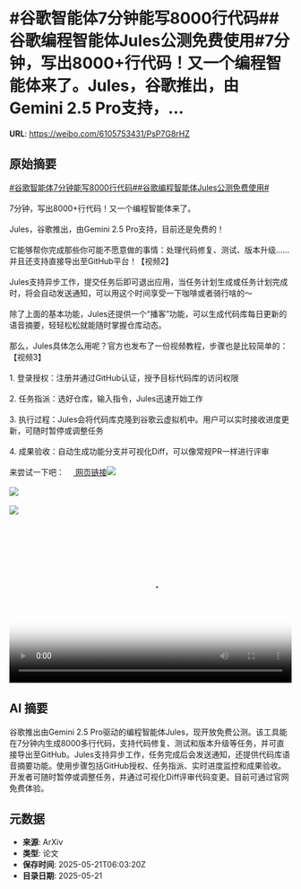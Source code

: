 # #谷歌智能体7分钟能写8000行代码##谷歌编程智能体Jules公测免费使用#7分钟，写出8000+行代码！又一个编程智能体来了。Jules，谷歌推出，由Gemini 2.5 Pro支持，...

**URL**: https://weibo.com/6105753431/PsP7G8rHZ

## 原始摘要

<a href="https://m.weibo.cn/search?containerid=231522type%3D1%26t%3D10%26q%3D%23%E8%B0%B7%E6%AD%8C%E6%99%BA%E8%83%BD%E4%BD%937%E5%88%86%E9%92%9F%E8%83%BD%E5%86%998000%E8%A1%8C%E4%BB%A3%E7%A0%81%23&amp;extparam=%23%E8%B0%B7%E6%AD%8C%E6%99%BA%E8%83%BD%E4%BD%937%E5%88%86%E9%92%9F%E8%83%BD%E5%86%998000%E8%A1%8C%E4%BB%A3%E7%A0%81%23" data-hide=""><span class="surl-text">#谷歌智能体7分钟能写8000行代码#</span></a><a href="https://m.weibo.cn/search?containerid=231522type%3D1%26t%3D10%26q%3D%23%E8%B0%B7%E6%AD%8C%E7%BC%96%E7%A8%8B%E6%99%BA%E8%83%BD%E4%BD%93Jules%E5%85%AC%E6%B5%8B%E5%85%8D%E8%B4%B9%E4%BD%BF%E7%94%A8%23&amp;extparam=%23%E8%B0%B7%E6%AD%8C%E7%BC%96%E7%A8%8B%E6%99%BA%E8%83%BD%E4%BD%93Jules%E5%85%AC%E6%B5%8B%E5%85%8D%E8%B4%B9%E4%BD%BF%E7%94%A8%23" data-hide=""><span class="surl-text">#谷歌编程智能体Jules公测免费使用#</span></a><br><br>7分钟，写出8000+行代码！又一个编程智能体来了。<br><br>Jules，谷歌推出，由Gemini 2.5 Pro支持，目前还是免费的！<br><br>它能够帮你完成那些你可能不愿意做的事情：处理代码修复、测试、版本升级……并且还支持直接导出至GitHub平台！【视频2】<br><br>Jules支持异步工作，提交任务后即可退出应用，当任务计划生成或任务计划完成时，将会自动发送通知，可以用这个时间享受一下咖啡或者骑行啥的～<br><br>除了上面的基本功能，Jules还提供一个“播客”功能，可以生成代码库每日更新的语音摘要，轻轻松松就能随时掌握仓库动态。<br><br>那么，Jules具体怎么用呢？官方也发布了一份视频教程，步骤也是比较简单的：【视频3】<br><br>1. 登录授权：注册并通过GitHub认证，授予目标代码库的访问权限<br><br>2. 任务指派：选好仓库，输入指令，Jules迅速开始工作<br><br>3. 执行过程：Jules会将代码库克隆到谷歌云虚拟机中。用户可以实时接收进度更新，可随时暂停或调整任务<br><br>4. 成果验收：自动生成功能分支并可视化Diff，可以像常规PR一样进行评审<br><br>来尝试一下吧：<a href="https://jules.google/" data-hide=""><span class="url-icon"><img style="width: 1rem;height: 1rem" src="https://h5.sinaimg.cn/upload/2015/09/25/3/timeline_card_small_web_default.png" referrerpolicy="no-referrer"></span> <span class="surl-text">网页链接</span></a><img style="" src="https://tvax4.sinaimg.cn/large/006Fd7o3gy1i1mwqm9yslj31z01le1kx.jpg" referrerpolicy="no-referrer"><br><br><img style="" src="https://tvax1.sinaimg.cn/large/006Fd7o3ly1i1mxrbmgt3j30zk0k0weh.jpg" referrerpolicy="no-referrer"><br><br><img style="" src="https://tvax2.sinaimg.cn/large/006Fd7o3ly1i1mxr9s5fxj30uu0k03za.jpg" referrerpolicy="no-referrer"><br><br><br clear="both"><div style="clear: both"></div><video controls="controls" poster="https://tvax4.sinaimg.cn/orj480/006Fd7o3ly1i1mxrba1fbj30zk0k0aas.jpg" style="width: 100%"><source src="https://f.video.weibocdn.com/o0/tBjrxcTglx08opFJKBuE01041200ampr0E010.mp4?label=mp4_720p&amp;template=1280x720.25.0&amp;ori=0&amp;ps=1CwnkDw1GXwCQx&amp;Expires=1747810801&amp;ssig=wSrq5%2B4Mim&amp;KID=unistore,video"><source src="https://f.video.weibocdn.com/o0/yYhi6Emrlx08opFJjkGI010412004LQl0E010.mp4?label=mp4_hd&amp;template=852x480.25.0&amp;ori=0&amp;ps=1CwnkDw1GXwCQx&amp;Expires=1747810801&amp;ssig=YBXt8njNIR&amp;KID=unistore,video"><source src="https://f.video.weibocdn.com/o0/3GqEF5UZlx08opFJblkA010412002QU60E010.mp4?label=mp4_ld&amp;template=640x360.25.0&amp;ori=0&amp;ps=1CwnkDw1GXwCQx&amp;Expires=1747810801&amp;ssig=gFWBMI8sBW&amp;KID=unistore,video"><p>视频无法显示，请前往<a href="https://video.weibo.com/show?fid=1034%3A5168688119349259" target="_blank" rel="noopener noreferrer">微博视频</a>观看。</p></video>

## AI 摘要

谷歌推出由Gemini 2.5 Pro驱动的编程智能体Jules，现开放免费公测。该工具能在7分钟内生成8000多行代码，支持代码修复、测试和版本升级等任务，并可直接导出至GitHub。Jules支持异步工作，任务完成后会发送通知，还提供代码库语音摘要功能。使用步骤包括GitHub授权、任务指派、实时进度监控和成果验收。开发者可随时暂停或调整任务，并通过可视化Diff评审代码变更。目前可通过官网免费体验。

## 元数据

- **来源**: ArXiv
- **类型**: 论文
- **保存时间**: 2025-05-21T06:03:20Z
- **目录日期**: 2025-05-21
